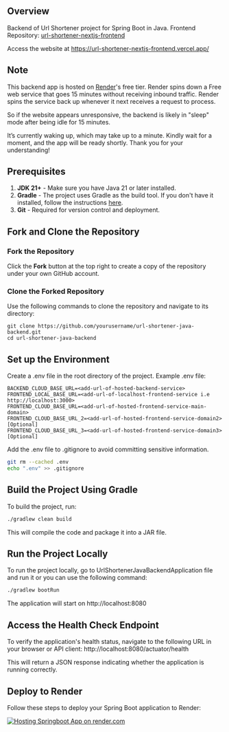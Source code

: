 ## Overview
Backend of Url Shortener project for Spring Boot in Java. Frontend Repository: [url-shortener-nextjs-frontend](https://github.com/SnehanjanChatterjee/url-shortener-nextjs-frontend)

Access the website at https://url-shortener-nextjs-frontend.vercel.app/

## Note
This backend app is hosted on [Render](https://www.render.com)'s free tier. Render spins down a Free web service that goes 15 minutes without receiving inbound traffic. 
Render spins the service back up whenever it next receives a request to process.

So if the website appears unresponsive, the backend is likely in "sleep" mode after being idle for 15 minutes.

It’s currently waking up, which may take up to a minute. Kindly wait for a moment, and the app will be ready shortly. Thank you for your understanding!

## Prerequisites

1. **JDK 21+** - Make sure you have Java 21 or later installed.
2. **Gradle** - The project uses Gradle as the build tool. If you don't have it installed, follow the instructions [here](https://gradle.org/install/).
3. **Git** - Required for version control and deployment.

## Fork and Clone the Repository

### Fork the Repository
Click the <b>Fork</b> button at the top right to create a copy of the repository under your own GitHub account.

### Clone the Forked Repository
Use the following commands to clone the repository and navigate to its directory:

```
git clone https://github.com/yourusername/url-shortener-java-backend.git
cd url-shortener-java-backend
```

## Set up the Environment
Create a .env file in the root directory of the project.
Example .env file:

```
BACKEND_CLOUD_BASE_URL=<add-url-of-hosted-backend-service>
FRONTEND_LOCAL_BASE_URL=<add-url-of-localhost-frontend-service i.e http://localhost:3000>
FRONTEND_CLOUD_BASE_URL=<add-url-of-hosted-frontend-service-main-domain>
FRONTEND_CLOUD_BASE_URL_2=<add-url-of-hosted-frontend-service-domain2> [Optional]
FRONTEND_CLOUD_BASE_URL_3=<add-url-of-hosted-frontend-service-domain3> [Optional]
```

Add the .env file to .gitignore to avoid committing sensitive information.

```bash
git rm --cached .env
echo ".env" >> .gitignore
```

## Build the Project Using Gradle

To build the project, run:

```bash
./gradlew clean build
```
This will compile the code and package it into a JAR file.

## Run the Project Locally
To run the project locally, go to UrlShortenerJavaBackendApplication file and run it or you can use the following command:

```bash
./gradlew bootRun
```
The application will start on http://localhost:8080

## Access the Health Check Endpoint
To verify the application's health status, navigate to the following URL in your browser or API client: http://localhost:8080/actuator/health

This will return a JSON response indicating whether the application is running correctly.

## Deploy to Render
Follow these steps to deploy your Spring Boot application to Render:

[![Hosting Springboot App on render.com](https://img.youtube.com/vi/p3AIecyvok4/0.jpg)](https://www.youtube.com/watch?v=p3AIecyvok4)